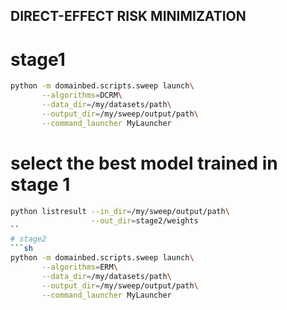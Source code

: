 ## DIRECT-EFFECT RISK MINIMIZATION
# stage1
```sh
python -m domainbed.scripts.sweep launch\
       --algorithms=DCRM\
       --data_dir=/my/datasets/path\
       --output_dir=/my/sweep/output/path\
       --command_launcher MyLauncher
```
# select the best model trained in stage 1
```sh
python listresult --in_dir=/my/sweep/output/path\
                  --out_dir=stage2/weights
``
# stage2
```sh
python -m domainbed.scripts.sweep launch\
       --algorithms=ERM\
       --data_dir=/my/datasets/path\
       --output_dir=/my/sweep/output/path\
       --command_launcher MyLauncher
```
